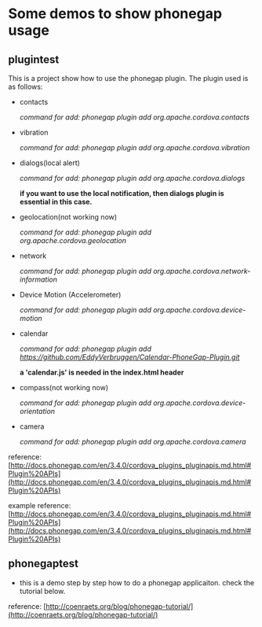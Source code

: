 Some demos to show phonegap usage
=================================


plugintest
------------
This is a project show how to use the phonegap plugin.
The plugin used is as follows:

* contacts

    *command for add: phonegap plugin add org.apache.cordova.contacts*
    
* vibration

    *command for add: phonegap plugin add org.apache.cordova.vibration* 

* dialogs(local alert)

    *command for add: phonegap plugin add org.apache.cordova.dialogs* 

    **if you want to use the local notification, then dialogs plugin is essential in this case.**

* geolocation(not working now)

    *command for add: phonegap plugin add org.apache.cordova.geolocation* 
    
* network

    *command for add: phonegap plugin add org.apache.cordova.network-information* 
    
* Device Motion (Accelerometer)

    *command for add: phonegap plugin add org.apache.cordova.device-motion* 
    
* calendar

    *command for add: phonegap plugin add https://github.com/EddyVerbruggen/Calendar-PhoneGap-Plugin.git* 

    **a 'calendar.js' is needed in the index.html header**
    
* compass(not working now)

    *command for add: phonegap plugin add org.apache.cordova.device-orientation* 

* camera

    *command for add: phonegap plugin add org.apache.cordova.camera* 
    

reference: 
[http://docs.phonegap.com/en/3.4.0/cordova_plugins_pluginapis.md.html#Plugin%20APIs](http://docs.phonegap.com/en/3.4.0/cordova_plugins_pluginapis.md.html#Plugin%20APIs)



example reference: 
[http://docs.phonegap.com/en/3.4.0/cordova_plugins_pluginapis.md.html#Plugin%20APIs](http://docs.phonegap.com/en/3.4.0/cordova_plugins_pluginapis.md.html#Plugin%20APIs)


phonegaptest
------------
* this is a demo step by step how to do a phonegap applicaiton. check the tutorial below.

reference: 
[http://coenraets.org/blog/phonegap-tutorial/](http://coenraets.org/blog/phonegap-tutorial/)
